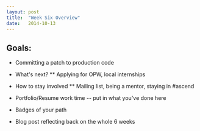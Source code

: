```yaml
---
layout: post
title:  "Week Six Overview"
date:   2014-10-13
---
```


Goals:
------

* Committing a patch to production code
* What's next?
** Applying for OPW, local internships

* How to stay involved
** Mailing list, being a mentor, staying in #ascend
* Portfolio/Resume work time -- put in what you've done here
* Badges of your path
* Blog post reflecting back on the whole 6 weeks
